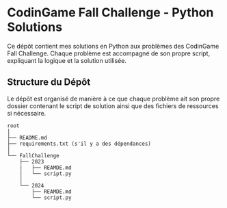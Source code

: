 # CodinGame Fall Challenge - Python Solutions

Ce dépôt contient mes solutions en Python aux problèmes des CodinGame Fall Challenge. Chaque problème est accompagné de son propre script, expliquant la logique et la solution utilisée.

## Structure du Dépôt

Le dépôt est organisé de manière à ce que chaque problème ait son propre dossier contenant le script de solution ainsi que des fichiers de ressources si nécessaire.
```
root
│
├── README.md
├── requirements.txt (s'il y a des dépendances)
│
└── FallChallenge
    ├── 2023
    |   ├── REAMDE.md
    │   └── script.py
    │
    └── 2024
        ├── REAMDE.md
        └── script.py
```
